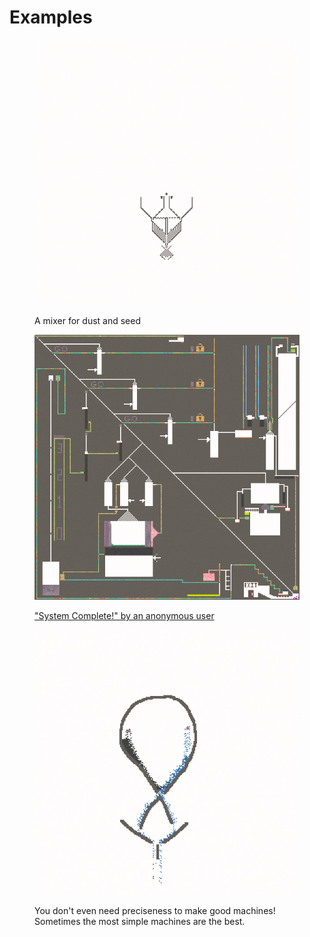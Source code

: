 # Examples

<figure><img src="../../.gitbook/assets/image.png" alt=""><figcaption><p>A mixer for dust and seed</p></figcaption></figure>

<figure><img src="../../.gitbook/assets/image(1).png" alt=""><figcaption><p><a href="https://sandspiel.club/#rcDbjakVCmpz0oceeZDf">"System Complete!" by an anonymous user</a></p></figcaption></figure>

<figure><img src="../../.gitbook/assets/image(2).jpg" alt=""><figcaption><p>You don't even need preciseness to make good machines! Sometimes the most simple machines are the best.</p></figcaption></figure>

